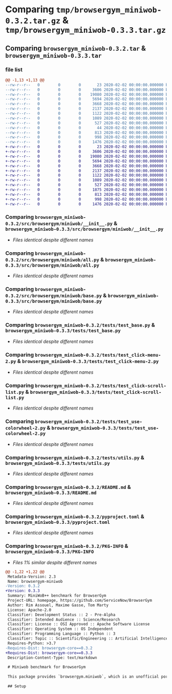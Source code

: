 # Comparing `tmp/browsergym_miniwob-0.3.2.tar.gz` & `tmp/browsergym_miniwob-0.3.3.tar.gz`

## Comparing `browsergym_miniwob-0.3.2.tar` & `browsergym_miniwob-0.3.3.tar`

### file list

```diff
@@ -1,13 +1,13 @@
--rw-r--r--   0        0        0       23 2020-02-02 00:00:00.000000 browsergym_miniwob-0.3.2/requirements.txt
--rw-r--r--   0        0        0     3606 2020-02-02 00:00:00.000000 browsergym_miniwob-0.3.2/src/browsergym/miniwob/__init__.py
--rw-r--r--   0        0        0    19080 2020-02-02 00:00:00.000000 browsergym_miniwob-0.3.2/src/browsergym/miniwob/all.py
--rw-r--r--   0        0        0     5694 2020-02-02 00:00:00.000000 browsergym_miniwob-0.3.2/src/browsergym/miniwob/base.py
--rw-r--r--   0        0        0     3668 2020-02-02 00:00:00.000000 browsergym_miniwob-0.3.2/tests/test_base.py
--rw-r--r--   0        0        0     2137 2020-02-02 00:00:00.000000 browsergym_miniwob-0.3.2/tests/test_click-menu-2.py
--rw-r--r--   0        0        0     1122 2020-02-02 00:00:00.000000 browsergym_miniwob-0.3.2/tests/test_click-scroll-list.py
--rw-r--r--   0        0        0     1089 2020-02-02 00:00:00.000000 browsergym_miniwob-0.3.2/tests/test_use-colorwheel-2.py
--rw-r--r--   0        0        0      527 2020-02-02 00:00:00.000000 browsergym_miniwob-0.3.2/tests/utils.py
--rw-r--r--   0        0        0       44 2020-02-02 00:00:00.000000 browsergym_miniwob-0.3.2/.gitignore
--rw-r--r--   0        0        0      813 2020-02-02 00:00:00.000000 browsergym_miniwob-0.3.2/README.md
--rw-r--r--   0        0        0      998 2020-02-02 00:00:00.000000 browsergym_miniwob-0.3.2/pyproject.toml
--rw-r--r--   0        0        0     1476 2020-02-02 00:00:00.000000 browsergym_miniwob-0.3.2/PKG-INFO
+-rw-r--r--   0        0        0       23 2020-02-02 00:00:00.000000 browsergym_miniwob-0.3.3/requirements.txt
+-rw-r--r--   0        0        0     3606 2020-02-02 00:00:00.000000 browsergym_miniwob-0.3.3/src/browsergym/miniwob/__init__.py
+-rw-r--r--   0        0        0    19080 2020-02-02 00:00:00.000000 browsergym_miniwob-0.3.3/src/browsergym/miniwob/all.py
+-rw-r--r--   0        0        0     5694 2020-02-02 00:00:00.000000 browsergym_miniwob-0.3.3/src/browsergym/miniwob/base.py
+-rw-r--r--   0        0        0     3668 2020-02-02 00:00:00.000000 browsergym_miniwob-0.3.3/tests/test_base.py
+-rw-r--r--   0        0        0     2137 2020-02-02 00:00:00.000000 browsergym_miniwob-0.3.3/tests/test_click-menu-2.py
+-rw-r--r--   0        0        0     1122 2020-02-02 00:00:00.000000 browsergym_miniwob-0.3.3/tests/test_click-scroll-list.py
+-rw-r--r--   0        0        0     1089 2020-02-02 00:00:00.000000 browsergym_miniwob-0.3.3/tests/test_use-colorwheel-2.py
+-rw-r--r--   0        0        0      527 2020-02-02 00:00:00.000000 browsergym_miniwob-0.3.3/tests/utils.py
+-rw-r--r--   0        0        0     1875 2020-02-02 00:00:00.000000 browsergym_miniwob-0.3.3/.gitignore
+-rw-r--r--   0        0        0      813 2020-02-02 00:00:00.000000 browsergym_miniwob-0.3.3/README.md
+-rw-r--r--   0        0        0      998 2020-02-02 00:00:00.000000 browsergym_miniwob-0.3.3/pyproject.toml
+-rw-r--r--   0        0        0     1476 2020-02-02 00:00:00.000000 browsergym_miniwob-0.3.3/PKG-INFO
```

### Comparing `browsergym_miniwob-0.3.2/src/browsergym/miniwob/__init__.py` & `browsergym_miniwob-0.3.3/src/browsergym/miniwob/__init__.py`

 * *Files identical despite different names*

### Comparing `browsergym_miniwob-0.3.2/src/browsergym/miniwob/all.py` & `browsergym_miniwob-0.3.3/src/browsergym/miniwob/all.py`

 * *Files identical despite different names*

### Comparing `browsergym_miniwob-0.3.2/src/browsergym/miniwob/base.py` & `browsergym_miniwob-0.3.3/src/browsergym/miniwob/base.py`

 * *Files identical despite different names*

### Comparing `browsergym_miniwob-0.3.2/tests/test_base.py` & `browsergym_miniwob-0.3.3/tests/test_base.py`

 * *Files identical despite different names*

### Comparing `browsergym_miniwob-0.3.2/tests/test_click-menu-2.py` & `browsergym_miniwob-0.3.3/tests/test_click-menu-2.py`

 * *Files identical despite different names*

### Comparing `browsergym_miniwob-0.3.2/tests/test_click-scroll-list.py` & `browsergym_miniwob-0.3.3/tests/test_click-scroll-list.py`

 * *Files identical despite different names*

### Comparing `browsergym_miniwob-0.3.2/tests/test_use-colorwheel-2.py` & `browsergym_miniwob-0.3.3/tests/test_use-colorwheel-2.py`

 * *Files identical despite different names*

### Comparing `browsergym_miniwob-0.3.2/tests/utils.py` & `browsergym_miniwob-0.3.3/tests/utils.py`

 * *Files identical despite different names*

### Comparing `browsergym_miniwob-0.3.2/README.md` & `browsergym_miniwob-0.3.3/README.md`

 * *Files identical despite different names*

### Comparing `browsergym_miniwob-0.3.2/pyproject.toml` & `browsergym_miniwob-0.3.3/pyproject.toml`

 * *Files identical despite different names*

### Comparing `browsergym_miniwob-0.3.2/PKG-INFO` & `browsergym_miniwob-0.3.3/PKG-INFO`

 * *Files 1% similar despite different names*

```diff
@@ -1,22 +1,22 @@
 Metadata-Version: 2.3
 Name: browsergym-miniwob
-Version: 0.3.2
+Version: 0.3.3
 Summary: MiniWoB++ benchmark for BrowserGym
 Project-URL: homepage, https://github.com/ServiceNow/BrowserGym
 Author: Rim Assouel, Maxime Gasse, Tom Marty
 License: Apache-2.0
 Classifier: Development Status :: 2 - Pre-Alpha
 Classifier: Intended Audience :: Science/Research
 Classifier: License :: OSI Approved :: Apache Software License
 Classifier: Operating System :: OS Independent
 Classifier: Programming Language :: Python :: 3
 Classifier: Topic :: Scientific/Engineering :: Artificial Intelligence
 Requires-Python: >3.7
-Requires-Dist: browsergym-core==0.3.2
+Requires-Dist: browsergym-core==0.3.3
 Description-Content-Type: text/markdown
 
 # Miniwob benchmark for BrowserGym
 
 This package provides `browsergym.miniwob`, which is an unofficial port of the [MiniWoB++](https://miniwob.farama.org/) benchmark for BrowserGym.
 
 ## Setup
```

